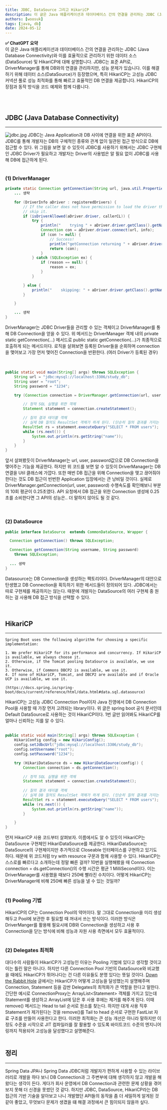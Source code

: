 ```yaml
---
title: JDBC, DataSource 그리고 HikariCP
description: 이 글은 Java 애플리케이션과 데이터베이스 간의 연결을 관리하는 JDBC (Java Database Connectivity)와 이를 효율적으로 관리하기 위한 데이터 소스(DataSource) 및 HikariCP에 대해 설명합니다. JDBC는 표준 API로, DriverManager를 통해 DB와의 연결을 관리하지만, 성능 문제가 있습니다. 이를 해결하기 위해 데이터 소스(DataSource)가 등장했으며, 특히 HikariCP는 고성능 JDBC 커넥션 풀로 성능 최적화를 통해 빠르고 효율적인 DB 연결을 제공합니다. HikariCP의 장점과 동작 방식을 코드 예제와 함께 다룹니다.
authors: [woosuk]
tags: [java, db]
date: 2024-05-12
---
```

**:white_check_mark: ChatGPT 요약**   
이 글은 Java 애플리케이션과 데이터베이스 간의 연결을 관리하는 JDBC (Java Database Connectivity)와 이를 효율적으로 관리하기 위한 데이터 소스(DataSource) 및 HikariCP에 대해 설명합니다. JDBC는 표준 API로, DriverManager를 통해 DB와의 연결을 관리하지만, 성능 문제가 있습니다. 이를 해결하기 위해 데이터 소스(DataSource)가 등장했으며, 특히 HikariCP는 고성능 JDBC 커넥션 풀로 성능 최적화를 통해 빠르고 효율적인 DB 연결을 제공합니다. HikariCP의 장점과 동작 방식을 코드 예제와 함께 다룹니다.
<!-- truncate -->
<br></br>


## JDBC (Java Database Connectivity)
---
![jdbc.jpg](img/jdbc.jpg)
JDBC는 Java Application과 DB 사이에 연결을 위한 표준 API이다. JDBC를 통해 개발자는 DB의 구체적인 종류와 관계 없이 일관된 접근 방식으로 DB에 접근할 수 있다. 
위 그림을 보면 알 수 있듯이 JDBC를 사용하기 위해서는 JDBC 구현체인 JDBC Driver가 필요하고 개발자는 Driver의 사용법은 알 필요 없이 JDBC를 사용해 DB에 접근하게 된다.
<br></br>

### (1) DriverManager
```java
private static Connection getConnection(String url, java.util.Properties info, Class<?> caller) throws SQLException {
    ... 생략

    for (DriverInfo aDriver : registeredDrivers) {
        // If the caller does not have permission to load the driver then
        // skip it.
        if (isDriverAllowed(aDriver.driver, callerCL)) {
            try {
                println("    trying " + aDriver.driver.getClass().getName());
                Connection con = aDriver.driver.connect(url, info);
                if (con != null) {
                    // Success!
                    println("getConnection returning " + aDriver.driver.getClass().getName());
                    return (con);
                }
            } catch (SQLException ex) {
                if (reason == null) {
                    reason = ex;
                }
            }

        } else {
            println("    skipping: " + aDriver.driver.getClass().getName());
        }

    }

    ... 생략
}
```
DriverManager는 JDBC Driver들을 관리할 수 있는 객체이고 DriverManager를 통해 DB Connection을 얻을 수 있다. 
위 메서드는 DriverManager 객체 내의 private static getConnection(...) 메서드로 public static getConnection(...)가 최종적으로 호출하게 되는 메서드이다. 
로직을 살펴보면 등록된 Driver들을 순회하며 connection을 맺어보고 가장 먼저 맺어진 Connection을 반환한다. (여러 Driver가 등록된 경우)  
<br></br>

```java
public static void main(String[] args) throws SQLException {
    String url = "jdbc:mysql://localhost:3306/study_db";
    String user = "root";
    String password = "1234";

    try (Connection connection = DriverManager.getConnection(url, user, password)) {

        // 정적 SQL 실행을 위한 객체
        Statement statement = connection.createStatement();

        // 질의 결과 테이블 객체
        // 실제 DB 질의도 ResultSet 객체가 하게 된다. (단순히 질의 결과를 가지는 객체가 아님)
        ResultSet rs = statement.executeQuery("SELECT * FROM users");
        while (rs.next()) {
            System.out.println(rs.getString("name"));
        }
    }
}
```
앞서 살펴봤듯이 DriverManager는 url, user, password값으로 DB Connection을 맺어주는 기능을 제공한다. 
하지만 위 코드를 보면 알 수 있듯이 DriverManager는 DB 연결을 Util 클래스에 가깝다. 
또한 매번 DB 접근을 위해 Connection을 맺고 끊어줘야 한다는 것도 DB 접근이 빈번한 Application 입장에서는 큰 낭비일 것이다. 
실제로 DriverManager.getConnection(url, user, password) 수행속도를 확인해보니 부분의 10회 평균이 0.25초였다.
API 요청에서 DB 접근을 위한 Connection 생성에 0.25초를 소비한다면 그 API의 성능은.. 더 말하지 않아도 될 것 같다.   
<br></br>

### (2) DataSource
```java
public interface DataSource  extends CommonDataSource, Wrapper {

  Connection getConnection() throws SQLException;

  Connection getConnection(String username, String password)
    throws SQLException;
    
  ... 생략
}
```
Datasource는 DB Connection을 생성하는 팩토리이다. 
DriverManager의 대안으로 탄생했고 DB Connection을 획득하기 위한 메서드들이 정의되어 있다. 
JDBC에서는 따로 구현체를 제공하지는 않는다. 때문에 개발자는 DataSource의 여러 구현체 중 원하는 걸 사용해 DB 접근 방식을 선택할 수 있다.   
<br></br>

## HikariCP
---
```text
Spring Boot uses the following algorithm for choosing a specific implementation:

1. We prefer HikariCP for its performance and concurrency. If HikariCP is available, we always choose it.
2. Otherwise, if the Tomcat pooling DataSource is available, we use it.
3. Otherwise, if Commons DBCP2 is available, we use it.
4. If none of HikariCP, Tomcat, and DBCP2 are available and if Oracle UCP is available, we use it.

(https://docs.spring.io/spring-boot/docs/current/reference/html/data.html#data.sql.datasource)
```
HikariCP는 고성능 JDBC Connection Pool이자 Java 진영에서 DB Connection Pool을 사용할 때 가장 먼저 고려되는 library이다. 
위 글은 spring boot 공식 문서인데 Default DataSource로 사용하는 것이 HikariCP이다. 1번 글만 읽어봐도 HikariCP를 얼마나 신뢰하는 지를 알 수 있다.
<br></br>


```java
public static void main(String[] args) throws SQLException {
    HikariConfig config = new HikariConfig();
    config.setJdbcUrl("jdbc:mysql://localhost:3306/study_db");
    config.setUsername("root");
    config.setPassword("1234");

    try (HikariDataSource ds = new HikariDataSource(config)) {
        Connection connection = ds.getConnection();

        // 정적 SQL 실행을 위한 객체
        Statement statement = connection.createStatement();
        
        // 질의 결과 테이블 객체
        // 실제 DB 질의도 ResultSet 객체가 하게 된다. (단순히 질의 결과를 가지는 객체가 아님)
        ResultSet rs = statement.executeQuery("SELECT * FROM users");
        while (rs.next()) {
            System.out.println(rs.getString("name"));
        }

    }
}
```
먼저 HikariCP 사용 코드부터 살펴보자. 이름에서도 알 수 있듯이 HikariCP는 DataSource 구현체인 HikariDataSource를 제공한다. 
HikariDataSource는 DataSource의 구현체이지만 추가적으로 Closeable 인터페이스를 구현하고 있기도 하다. 때문에 위 코드처럼 try with resource 구문과 함께 사용할 수 있다.
HikariCP는 스스로를 빠르다고 소개하는데 정말 빠른 걸까? 10번을 실행해봤을 때 Connection connection = ds.getConnection()의 수행 시간은 평균 1 MilliSecond이다. 
이는 DriverManager를 사용했을 때보다 250배 빨라진 수치이다. 어떻게 HikariCP는 DriverManager에 비해 250배 빠른 성능을 낼 수 있는 것일까?
<br></br>

### (1) Pooling 기법
HikariCP의 CP는 Connection Pool의 약어이다. 말 그대로 Connection을 미리 생성해두고 Pool에 보관한 후 필요할 때 꺼내서 쓰는 방식이다. 
이러한 방식은 DriverManger를 활용해 필요시에 DB와 Connection을 생성하고 사용 후 Connection을 닫는 방식에 비해 성능과 자원 사용 측면에서 모두 효율적이다.
<br></br>

### (2) Delegates 최적화
대다수의 사람들이 HikariCP가 고성능인 이유는 Pooling 기법에 있다고 생각할 것이고 이는 틀린 말은 아니다. 
하지만 다른 Connection Pool 기반의 DataSource와 비교했을 때에도 HikariCP가 뛰어나다는 건 다른 이유들도 분명 있다는 뜻일 것이다.
[Down the Rabbit Hole](https://github.com/brettwooldridge/HikariCP/wiki/Down-the-Rabbit-Hole) 글에서는 HikariCP가 어떻게 고성능을 달성했는지 설명해주며 
Connection, Statement 등을 감싼 Delegates의 최적화가 큰 역할을 한다고 말한다. 간단한 예시로 ConnectionProxy는 ArrayList\<Statement> 객체를 가지고 있는데 Statement를 생성하고 ArrayList에 담은 후 사용 후에는 제거를 해주게 된다. 
이때 remove() 메서드는 Head to tail 순서로 원소를 찾는다. 하지만 대개 사용 직후 Statement가 제가된다는 것을 remove()를 Tail to head 순서로 구현한 FastList 자료 구조를 만들어 사용한다고 한다. 
이러한 최적화는 큰 성능 개선은 아니라 말하지만 이정도 수준을 시작으로 JIT 컴파일러를 잘 활용할 수 있도록 바이트코드 수준의 엔지니어링까지 적용되어 고성능을 달성했다고 설명해준다.
<br></br>

## 정리
--- 
Spring Data JPA나 Spring Data JDBC처럼 개발자가 편하게 사용할 수 있는 라이브러리로 개발을 하다 보니 DB Connection과 그 주변부에 대해 생각하지 않고 개발을 해왔다는 생각이 든다. 
게다가 회사 운영에서 DB Connection과 관련한 문제 상황을 겪어보지 못해 더 신경을 못썼던 것 같다. 
하지만 JDBC, DataSource, HikariCP라는 DB 접근의 기반 기술을 알아보고 나니 개발했던 API들의 동작을 좀 더 세밀하게 알게된 것 같아 좋았고, 무엇보다 문제가 생겼을 떄 해결 과정에서 큰 힘이되지 않을까 싶다.





